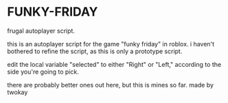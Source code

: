 # FUNKY-FRIDAY
frugal autoplayer script.

this is an autoplayer script for the game "funky friday" in roblox.
i haven't bothered to refine the script, as this is only a prototype script.

edit the local variable "selected" to either "Right" or "Left," according to the side you're going to pick.

there are probably better ones out here, but this is mines so far.
made by twokay
